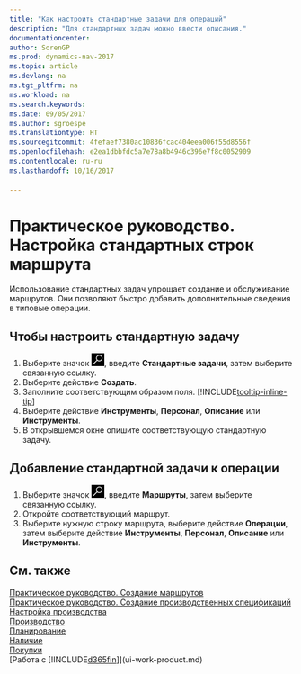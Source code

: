 ```yaml
---
title: "Как настроить стандартные задачи для операций"
description: "Для стандартных задач можно ввести описания."
documentationcenter: 
author: SorenGP
ms.prod: dynamics-nav-2017
ms.topic: article
ms.devlang: na
ms.tgt_pltfrm: na
ms.workload: na
ms.search.keywords: 
ms.date: 09/05/2017
ms.author: sgroespe
ms.translationtype: HT
ms.sourcegitcommit: 4fefaef7380ac10836fcac404eea006f55d8556f
ms.openlocfilehash: e2ea1dbbfdc5a7e78a8b4946c396e7f8c0052909
ms.contentlocale: ru-ru
ms.lasthandoff: 10/16/2017

---
```

# <a name="how-to-set-up-standard-routing-lines"></a>Практическое руководство. Настройка стандартных строк маршрута
Использование стандартных задач упрощает создание и обслуживание маршрутов. Они позволяют быстро добавить дополнительные сведения в типовые операции.

## <a name="to-set-up-a-standard-task"></a>Чтобы настроить стандартную задачу
1. Выберите значок ![Поиск страницы или отчета](media/ui-search/search_small.png "Значок поиска страницы или отчета"), введите **Стандартные задачи**, затем выберите связанную ссылку.
2. Выберите действие **Создать**.
3. Заполните соответствующим образом поля. [!INCLUDE[tooltip-inline-tip](includes/tooltip-inline-tip_md.md)]
4. Выберите действие **Инструменты**, **Персонал**, **Описание** или **Инструменты**.
5. В открывшемся окне опишите соответствующую стандартную задачу.

## <a name="to-add-a-standard-task-to-an-operation"></a>Добавление стандартной задачи к операции
1. Выберите значок ![Поиск страницы или отчета](media/ui-search/search_small.png "Значок поиска страницы или отчета"), введите **Маршруты**, затем выберите связанную ссылку.
2. Откройте соответствующий маршрут.
3. Выберите нужную строку маршрута, выберите действие **Операции**, затем выберите действие **Инструменты**, **Персонал**, **Описание** или **Инструменты**.

## <a name="see-also"></a>См. также  
[Практическое руководство. Создание маршрутов](production-how-to-create-routings.md)  
[Практическое руководство. Создание производственных спецификаций](production-how-to-create-production-boms.md)     
[Настройка производства](production-configure-production-processes.md)   
[Производство](production-manage-manufacturing.md)    
[Планирование](production-planning.md)   
[Наличие](inventory-manage-inventory.md)  
[Покупки](purchasing-manage-purchasing.md)  
[Работа с [!INCLUDE[d365fin](includes/d365fin_md.md)]](ui-work-product.md)  

